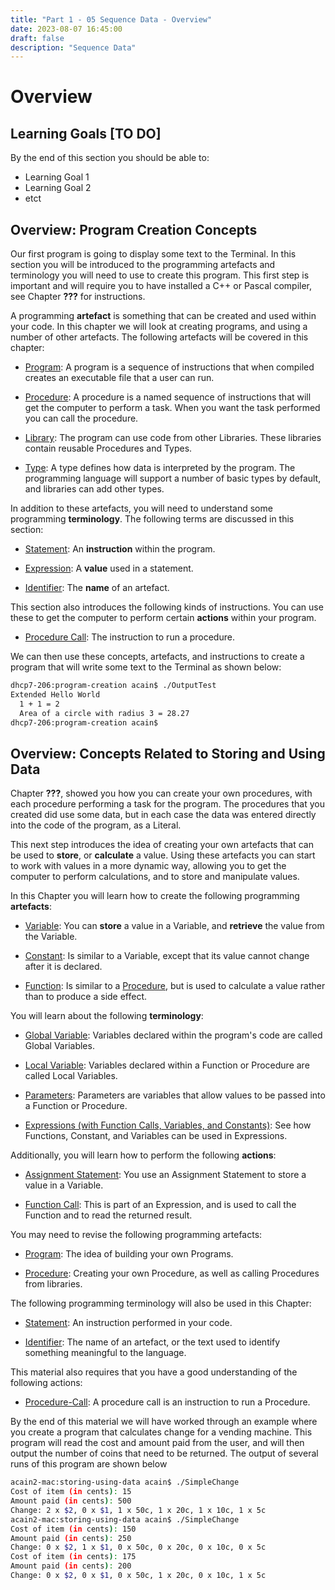 ```yaml
---
title: "Part 1 - 05 Sequence Data - Overview"
date: 2023-08-07 16:45:00
draft: false
description: "Sequence Data"
---
```

# Overview

## Learning Goals [TO DO]

By the end of this section you should be able to:

- Learning Goal 1
- Learning Goal 2
- etct

## Overview: Program Creation Concepts

Our first program is going to display some text to the Terminal. In this
section you will be introduced to the programming artefacts and
terminology you will need to use to create this program. This first step
is important and will require you to have installed a C++ or Pascal
compiler, see Chapter **???** for instructions.

A programming **artefact** is something that can be created and used
within your code. In this chapter we will look at creating programs, and
using a number of other artefacts. The following artefacts will be
covered in this chapter:

- [Program](../1-concepts#program): A program is a sequence of instructions that when compiled creates an executable file that a user can run.

- [Procedure](../1-concepts#procedure): A procedure is a named sequence of instructions that will get the computer to perform a task. When you want the task performed you can call the procedure.

- [Library](../1-concepts#library): The program can use code from other Libraries. These libraries contain reusable Procedures and Types.

- [Type](../1-concepts#type): A type defines how data is interpreted by the program. The programming language will support a number of basic types by default, and libraries can add other types.

In addition to these artefacts, you will need to understand some
programming **terminology**. The following terms are discussed in this
section:

- [Statement](../1-concepts#statement): An **instruction** within the program.

- [Expression](../1-concepts#expression): A **value** used in a statement.

- [Identifier](../1-concepts#identifier): The **name** of an artefact.

This section also introduces the following kinds of instructions. You
can use these to get the computer to perform certain **actions** within
your program.

- [Procedure Call](../1-concepts#procedure-call): The instruction to run a procedure.

We can then use these concepts, artefacts, and instructions to create a
program that will write some text to the Terminal as shown below:

```bash
dhcp7-206:program-creation acain$ ./OutputTest
Extended Hello World
  1 + 1 = 2
  Area of a circle with radius 3 = 28.27
dhcp7-206:program-creation acain$
```

## Overview: Concepts Related to Storing and Using Data

Chapter **???**, showed you how you can create
your own procedures, with each procedure performing a task for the program. The procedures that you created did use some data, but in each case the data was entered directly into the code of the program, as a Literal.

This next step introduces the idea of creating your own artefacts that can be used to **store**, or **calculate** a value. Using these artefacts you can start to work with values in a more dynamic way, allowing you to get the computer to perform calculations, and to store and manipulate values.

In this Chapter you will learn how to create the following programming
**artefacts**:

- [Variable](../1-concepts#variable): You can **store** a value in a Variable, and **retrieve** the value from the Variable.

-  [Constant](../1-concepts#constant): Is similar to a Variable, except that its value cannot change after it is declared.

-  [Function](../1-concepts#function): Is similar to a [Procedure](../1-concepts#procedure), but is used to calculate a value rather than to produce a side effect.

You will learn about the following **terminology**:

- [Global Variable](../1-concepts#global-variable): Variables declared within the program's code are called Global Variables.

- [Local Variable](../1-concepts#local-variable): Variables declared within a Function or Procedure are called Local Variables.

- [Parameters](../1-concepts#parameter): Parameters are variables that allow values to be passed into a Function or Procedure.

- [Expressions (with Function Calls, Variables, and Constants)](../1-concepts#expressions): See how Functions, Constant, and Variables can be used in Expressions.

Additionally, you will learn how to perform the following **actions**:

- [Assignment Statement](../1-concepts#assignment-statement): You use an Assignment Statement to store a value in a Variable.

- [Function Call](../1-concepts#function-call): This is part of an Expression, and is used to call the Function and to read the returned result.

You may need to revise the following programming artefacts:

- [Program](../1-concepts#program): The idea of building your own Programs.

- [Procedure](../1-concepts#procedure): Creating your own Procedure, as well as calling Procedures from libraries.

The following programming terminology will also be used in this Chapter:

- [Statement](../1-concepts#statement): An instruction performed in your code.

- [Identifier](../1-concepts#identifier): The name of an artefact, or the text used to identify something meaningful to the language.

This material also requires that you have a good understanding of the following actions:

- [Procedure-Call](../1-concepts#procedure-call): A procedure call is an instruction to run a Procedure.

By the end of this material we will have worked through an example where you create a program that calculates change for a vending machine. This program will read the cost and amount paid from the user, and will then output the number of coins that need to be returned. The output of several runs of this program are shown below

```bash
acain2-mac:storing-using-data acain$ ./SimpleChange
Cost of item (in cents): 15
Amount paid (in cents): 500
Change: 2 x $2, 0 x $1, 1 x 50c, 1 x 20c, 1 x 10c, 1 x 5c
acain2-mac:storing-using-data acain$ ./SimpleChange
Cost of item (in cents): 150
Amount paid (in cents): 250
Change: 0 x $2, 1 x $1, 0 x 50c, 0 x 20c, 0 x 10c, 0 x 5c
Cost of item (in cents): 175
Amount paid (in cents): 200
Change: 0 x $2, 0 x $1, 0 x 50c, 1 x 20c, 0 x 10c, 1 x 5c
```